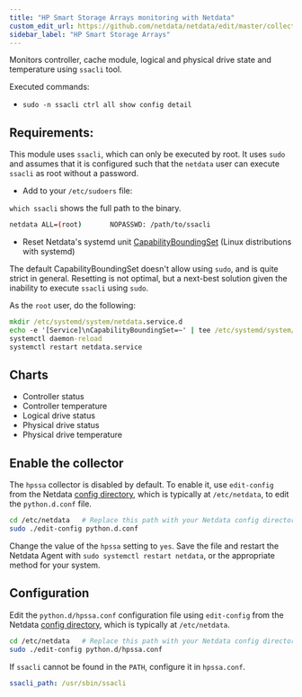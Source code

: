 ```yaml
---
title: "HP Smart Storage Arrays monitoring with Netdata"
custom_edit_url: https://github.com/netdata/netdata/edit/master/collectors/python.d.plugin/hpssa/README.md
sidebar_label: "HP Smart Storage Arrays"
---
```




Monitors controller, cache module, logical and physical drive state and temperature using `ssacli` tool.

Executed commands:

- `sudo -n ssacli ctrl all show config detail`

## Requirements:

This module uses `ssacli`, which can only be executed by root. It uses
`sudo` and assumes that it is configured such that the `netdata` user can execute `ssacli` as root without a password.

- Add to your `/etc/sudoers` file:

`which ssacli` shows the full path to the binary.

```bash
netdata ALL=(root)       NOPASSWD: /path/to/ssacli
```

- Reset Netdata's systemd
  unit [CapabilityBoundingSet](https://www.freedesktop.org/software/systemd/man/systemd.exec.html#Capabilities) (Linux
  distributions with systemd)

The default CapabilityBoundingSet doesn't allow using `sudo`, and is quite strict in general. Resetting is not optimal, but a next-best solution given the inability to execute `ssacli` using `sudo`.

As the `root` user, do the following:

```cmd
mkdir /etc/systemd/system/netdata.service.d
echo -e '[Service]\nCapabilityBoundingSet=~' | tee /etc/systemd/system/netdata.service.d/unset-capability-bounding-set.conf
systemctl daemon-reload
systemctl restart netdata.service
```

## Charts

- Controller status
- Controller temperature
- Logical drive status
- Physical drive status
- Physical drive temperature

## Enable the collector

The `hpssa` collector is disabled by default. To enable it, use `edit-config` from the
Netdata [config directory](/docs/configure/nodes), which is typically at `/etc/netdata`, to edit the `python.d.conf`
file.

```bash
cd /etc/netdata   # Replace this path with your Netdata config directory, if different
sudo ./edit-config python.d.conf
```

Change the value of the `hpssa` setting to `yes`. Save the file and restart the Netdata Agent
with `sudo systemctl restart netdata`, or the appropriate method for your system.

## Configuration

Edit the `python.d/hpssa.conf` configuration file using `edit-config` from the
Netdata [config directory](/docs/configure/nodes), which is typically at `/etc/netdata`.

```bash
cd /etc/netdata   # Replace this path with your Netdata config directory, if different
sudo ./edit-config python.d/hpssa.conf
```

If `ssacli` cannot be found in the `PATH`, configure it in `hpssa.conf`.

```yaml
ssacli_path: /usr/sbin/ssacli
```


